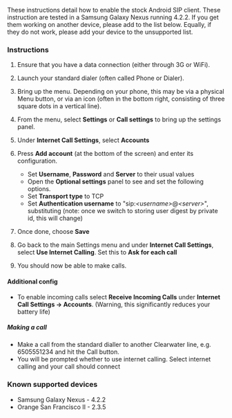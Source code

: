 These instructions detail how to enable the stock Android SIP client.
These instruction are tested in a Samsung Galaxy Nexus running 4.2.2. If
you get them working on another device, please add to the list below.
Equally, if they do not work, please add your device to the unsupported
list.

### Instructions

1.  Ensure that you have a data connection (either through 3G or WiFi).
2.  Launch your standard dialer (often called Phone or Dialer).
3.  Bring up the menu. Depending on your phone, this may be via a
    physical Menu button, or via an icon (often in the bottom right,
    consisting of three square dots in a vertical line).
4.  From the menu, select **Settings** or **Call settings** to bring up
    the settings panel.
5.  Under **Internet Call Settings**, select **Accounts**
6.  Press **Add account** (at the bottom of the screen) and enter its
    configuration.
    -   Set **Username**, **Password** and **Server** to their usual
        values
    -   Open the **Optional settings** panel to see and set the
        following options.
    -   Set **Transport type** to TCP
    -   Set **Authentication username** to
        "sip:*&lt;username\>*@*&lt;server\>*", substituting (note: once we
        switch to storing user digest by private id, this will change)

7.  Once done, choose **Save**
8.  Go back to the main Settings menu and under **Internet Call
    Settings**, select **Use Internet Calling**. Set this to **Ask for
    each call**
9.  You should now be able to make calls.

#### Additional config

-   To enable incoming calls select **Receive Incoming Calls** under
    **Internet Call Settings -\> Accounts**. (Warning, this
    significantly reduces your battery life)

##### Making a call

-   Make a call from the standard dialler to another Clearwater line,
    e.g. 6505551234 and hit the Call button.
-   You will be prompted whether to use internet calling. Select
    internet calling and your call should connect

### Known supported devices

-   Samsung Galaxy Nexus - 4.2.2
-   Orange San Francisco II - 2.3.5
